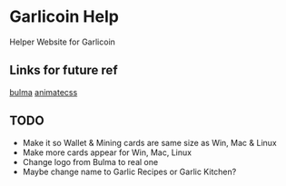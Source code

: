 # Garlicoin Help
Helper Website for Garlicoin

## Links for future ref
[bulma](https://bulma.io/)
[animatecss](https://daneden.github.io/animate.css/)

## TODO
- Make it so Wallet & Mining cards are same size as Win, Mac & Linux
- Make more cards appear for Win, Mac, Linux
- Change logo from Bulma to real one
- Maybe change name to Garlic Recipes or Garlic Kitchen?
